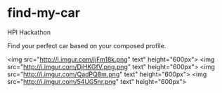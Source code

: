 # find-my-car
HPI Hackathon

Find your perfect car based on your composed profile.

<img src="http://i.imgur.com/ijFm18k.png" text" height="600px">
<img src="http://i.imgur.com/DjHKGfV.png.png" text" height="600px">
<img src="http://i.imgur.com/QadPQ8m.png" text" height="600px">
<img src="http://i.imgur.com/54UG5nr.png" text" height="600px">
